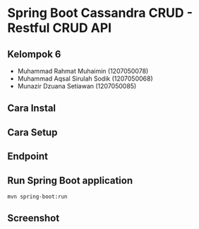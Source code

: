 # Spring Boot Cassandra CRUD - Restful CRUD API

## Kelompok 6
- Muhammad Rahmat Muhaimin (1207050078)
- Muhammad Aqsal Sirulah Sodik (1207050068)
- Munazir Dzuana Setiawan (1207050085)

## Cara Instal 

## Cara Setup

## Endpoint


## Run Spring Boot application
```
mvn spring-boot:run
```
## Screenshot